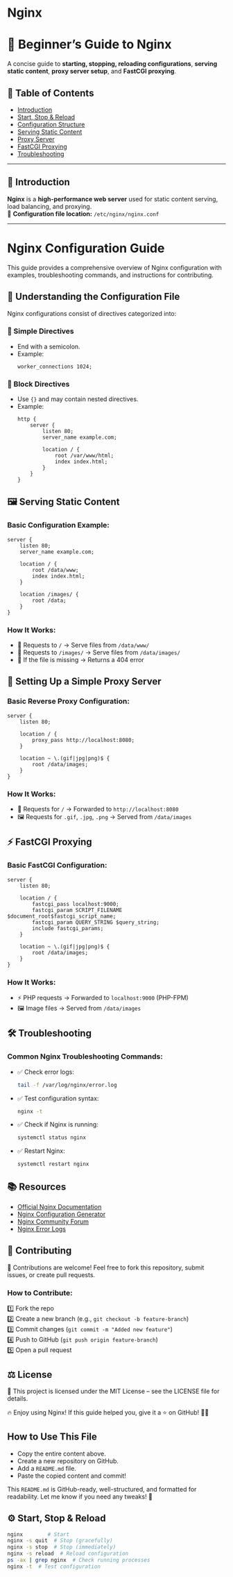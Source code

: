 # Nginx
# 🚀 Beginner’s Guide to Nginx  

A concise guide to **starting, stopping, reloading configurations**, **serving static content**, **proxy server setup**, and **FastCGI proxying**.  

## 📖 Table of Contents  
- [Introduction](#introduction)  
- [Start, Stop & Reload](#start-stop--reload)  
- [Configuration Structure](#configuration-structure)  
- [Serving Static Content](#serving-static-content)  
- [Proxy Server](#proxy-server)  
- [FastCGI Proxying](#fastcgi-proxying)  
- [Troubleshooting](#troubleshooting)  

---

## 📌 Introduction  

**Nginx** is a **high-performance web server** used for static content serving, load balancing, and proxying.  
📍 **Configuration file location:** `/etc/nginx/nginx.conf`  

---


# Nginx Configuration Guide

This guide provides a comprehensive overview of Nginx configuration with examples, troubleshooting commands, and instructions for contributing.

## 🔧 Understanding the Configuration File

Nginx configurations consist of directives categorized into:

### 📌 Simple Directives
- End with a semicolon.
- Example:
  ```nginx
  worker_connections 1024;
  ```

### 📌 Block Directives
- Use `{}` and may contain nested directives.
- Example:
  ```nginx
  http {
      server {
          listen 80;
          server_name example.com;

          location / {
              root /var/www/html;
              index index.html;
          }
      }
  }
  ```

## 🖼️ Serving Static Content

### Basic Configuration Example:
```nginx
server {
    listen 80;
    server_name example.com;

    location / {
        root /data/www;
        index index.html;
    }

    location /images/ {
        root /data;
    }
}
```

### How It Works:
- 📌 Requests to `/` → Serve files from `/data/www/`
- 📌 Requests to `/images/` → Serve files from `/data/images/`
- 📌 If the file is missing → Returns a 404 error

## 🔄 Setting Up a Simple Proxy Server

### Basic Reverse Proxy Configuration:
```nginx
server {
    listen 80;

    location / {
        proxy_pass http://localhost:8080;
    }

    location ~ \.(gif|jpg|png)$ {
        root /data/images;
    }
}
```

### How It Works:
- 🔄 Requests for `/` → Forwarded to `http://localhost:8080`
- 🖼️ Requests for `.gif`, `.jpg`, `.png` → Served from `/data/images`

## ⚡ FastCGI Proxying

### Basic FastCGI Configuration:
```nginx
server {
    listen 80;

    location / {
        fastcgi_pass localhost:9000;
        fastcgi_param SCRIPT_FILENAME $document_root$fastcgi_script_name;
        fastcgi_param QUERY_STRING $query_string;
        include fastcgi_params;
    }

    location ~ \.(gif|jpg|png)$ {
        root /data/images;
    }
}
```

### How It Works:
- ⚡ PHP requests → Forwarded to `localhost:9000` (PHP-FPM)
- 🖼️ Image files → Served from `/data/images`

## 🛠️ Troubleshooting

### Common Nginx Troubleshooting Commands:
- ✅ Check error logs:
  ```bash
  tail -f /var/log/nginx/error.log
  ```
- ✅ Test configuration syntax:
  ```bash
  nginx -t
  ```
- ✅ Check if Nginx is running:
  ```bash
  systemctl status nginx
  ```
- ✅ Restart Nginx:
  ```bash
  systemctl restart nginx
  ```

## 📚 Resources

- [Official Nginx Documentation](https://nginx.org/en/docs/)
- [Nginx Configuration Generator](https://nginxconfig.io/)
- [Nginx Community Forum](https://forum.nginx.org/)
- [Nginx Error Logs](https://nginx.org/en/docs/)

## 🤝 Contributing

🚀 Contributions are welcome! Feel free to fork this repository, submit issues, or create pull requests.

### How to Contribute:
1️⃣ Fork the repo  
2️⃣ Create a new branch (e.g., `git checkout -b feature-branch`)  
3️⃣ Commit changes (`git commit -m "Added new feature"`)  
4️⃣ Push to GitHub (`git push origin feature-branch`)  
5️⃣ Open a pull request

## ⚖️ License

📜 This project is licensed under the MIT License – see the LICENSE file for details.

🔥 Enjoy using Nginx! If this guide helped you, give it a ⭐ on GitHub! 🚀✨

## How to Use This File
- Copy the entire content above.
- Create a new repository on GitHub.
- Add a `README.md` file.
- Paste the copied content and commit!

This `README.md` is GitHub-ready, well-structured, and formatted for readability. Let me know if you need any tweaks! 🚀

## ⚙️ Start, Stop & Reload  

```sh
nginx        # Start  
nginx -s quit  # Stop (gracefully)  
nginx -s stop  # Stop (immediately)  
nginx -s reload  # Reload configuration  
ps -ax | grep nginx  # Check running processes  
nginx -t  # Test configuration


